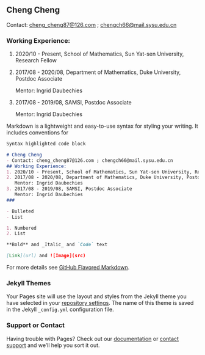 ## Cheng Cheng
Contact: cheng_cheng87@126.com ; chengch66@mail.sysu.edu.cn

### Working Experience:
1. 2020/10 - Present, School of Mathematics, Sun Yat-sen University, Research Fellow
2. 2017/08 - 2020/08, Department of Mathematics, Duke University, Postdoc Associate

   Mentor: Ingrid Daubechies
3. 2017/08 - 2019/08, SAMSI, Postdoc Associate

   Mentor: Ingrid Daubechies


Markdown is a lightweight and easy-to-use syntax for styling your writing. It includes conventions for

```markdown
Syntax highlighted code block

# Cheng Cheng
- Contact: cheng_cheng87@126.com ; chengch66@mail.sysu.edu.cn
## Working Experience:
1. 2020/10 - Present, School of Mathematics, Sun Yat-sen University, Research Fellow
2. 2017/08 - 2020/08, Department of Mathematics, Duke University, Postdoc Associate
   Mentor: Ingrid Daubechies
3. 2017/08 - 2019/08, SAMSI, Postdoc Associate
   Mentor: Ingrid Daubechies
###  

- Bulleted
- List

1. Numbered
2. List

**Bold** and _Italic_ and `Code` text

[Link](url) and ![Image](src)
```

For more details see [GitHub Flavored Markdown](https://guides.github.com/features/mastering-markdown/).

### Jekyll Themes

Your Pages site will use the layout and styles from the Jekyll theme you have selected in your [repository settings](https://github.com/ChengCheng0128/ChengCheng/settings/pages). The name of this theme is saved in the Jekyll `_config.yml` configuration file.

### Support or Contact

Having trouble with Pages? Check out our [documentation](https://docs.github.com/categories/github-pages-basics/) or [contact support](https://support.github.com/contact) and we’ll help you sort it out.
